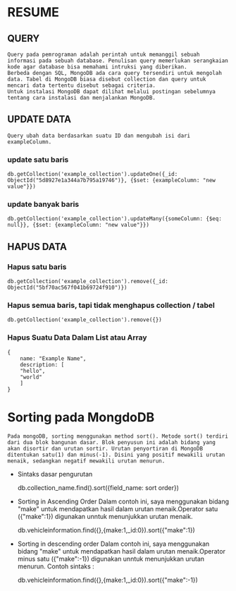 
# __RESUME__
## __QUERY__
    Query pada pemrograman adalah perintah untuk memanggil sebuah informasi pada sebuah database. Penulisan query memerlukan serangkaian kode agar database bisa memahami intruksi yang diberikan.
    Berbeda dengan SQL, MongoDB ada cara query tersendiri untuk mengolah data. Tabel di MongoDB biasa disebut collection dan query untuk mencari data tertentu disebut sebagai criteria.
    Untuk instalasi MongoDB dapat dilihat melalui postingan sebelumnya tentang cara instalasi dan menjalankan MongoDB.

## __UPDATE DATA__
    Query ubah data berdasarkan suatu ID dan mengubah isi dari exampleColumn.

### __update satu baris__
    db.getCollection('example_collection').updateOne({_id: ObjectId("5d8927e1a344a7b795a19746")}, {$set: {exampleColumn: "new value"}})

### __update banyak baris__
    db.getCollection('example_collection').updateMany({someColumn: {$eq: null}}, {$set: {exampleColumn: "new value"}})

## __HAPUS DATA__
### __Hapus satu baris__
    db.getCollection('example_collection').remove({_id: ObjectId("5bf70ac567f041b69724f910")})
### __Hapus semua baris, tapi tidak menghapus collection / tabel__
    db.getCollection('example_collection').remove({})
### __Hapus Suatu Data Dalam List atau Array__
    {
        name: "Example Name",
        description: [
        "hello",
        "world"
        ]
    }


# Sorting pada MongdoDB
    Pada mongoDB, sorting menggunakan method sort(). Metode sort() terdiri dari dua blok bangunan dasar. Blok penyusun ini adalah bidang yang akan disortir dan urutan sortir. Urutan penyortiran di MongoDB ditentukan satu(1) dan minus(-1). Disini yang positif mewakili urutan menaik, sedangkan negatif mewakili urutan menurun.

- Sintaks dasar pengurutan

    db.collection_name.find().sort({field_name: sort order})

- Sorting in Ascending Order
    Dalam contoh ini, saya menggunakan bidang "make" untuk mendapatkan hasil dalam urutan menaik.Operator satu ({"make":1}) digunakan unntuk menunjukkan urutan menaik.

    db.vehicleinformation.find({},{make:1,_id:0}).sort({"make":1})

- Sorting in descending order
    Dalam contoh ini, saya menggunakan bidang "make" untuk mendapatkan hasil dalam urutan menaik.Operator minus satu ({"make":-1}) digunakan unntuk menunjukkan urutan menurun.
    Contoh sintaks :
    
    db.vehicleinformation.find({},{make:1,_id:0}).sort({"make":-1})